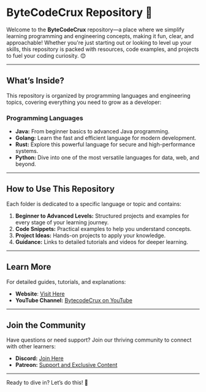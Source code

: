 # ByteCodeCrux Repository 🚀

Welcome to the **ByteCodeCrux** repository—a place where we simplify learning programming and engineering concepts, making it fun, clear, and approachable! Whether you're just starting out or looking to level up your skills, this repository is packed with resources, code examples, and projects to fuel your coding curiosity. 😊

---

## **What’s Inside?**

This repository is organized by programming languages and engineering topics, covering everything you need to grow as a developer:

### **Programming Languages**
- **Java:** From beginner basics to advanced Java programming.
- **Golang:** Learn the fast and efficient language for modern development.
- **Rust:** Explore this powerful language for secure and high-performance systems.
- **Python:** Dive into one of the most versatile languages for data, web, and beyond.

---

## **How to Use This Repository**

Each folder is dedicated to a specific language or topic and contains:
1. **Beginner to Advanced Levels:** Structured projects and examples for every stage of your learning journey.
2. **Code Snippets:** Practical examples to help you understand concepts.
3. **Project Ideas:** Hands-on projects to apply your knowledge.
4. **Guidance:** Links to detailed tutorials and videos for deeper learning.

---

## **Learn More**

For detailed guides, tutorials, and explanations:
- **Website**: [Visit Here](https://bcrux.com/)
- **YouTube Channel:** [BytecodeCrux on YouTube](https://www.youtube.com/@bytecodecrux)

---

## **Join the Community**

Have questions or need support? Join our thriving community to connect with other learners:
- **Discord:** [Join Here](https://discord.com/invite/3hKrqXzC9n)
- **Patreon:** [Support and Exclusive Content](https://patreon.com/bytecodecrux)

---

Ready to dive in? Let’s do this! 🚀
